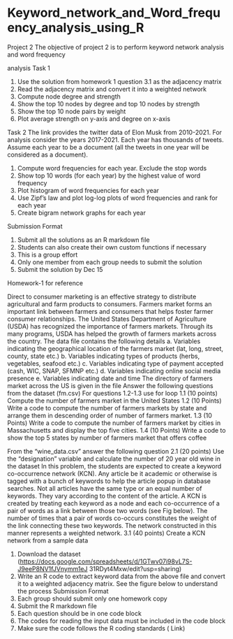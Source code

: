 # Keyword_network_and_Word_frequency_analysis_using_R

Project 2
The objective of project 2 is to perform keyword network analysis and word frequency

analysis
Task 1
1. Use the solution from homework 1 question 3.1 as the adjacency matrix
2. Read the adjacency matrix and convert it into a weighted network
3. Compute node degree and strength
4. Show the top 10 nodes by degree and top 10 nodes by strength
5. Show the top 10 node pairs by weight
6. Plot average strength on y-axis and degree on x-axis

Task 2
The link provides the twitter data of Elon Musk from 2010-2021. For analysis consider
the years 2017-2021. Each year has thousands of tweets. Assume each year to be a
document (all the tweets in one year will be considered as a document).
1. Compute word frequencies for each year. Exclude the stop words
2. Show top 10 words (for each year) by the highest value of word frequency
3. Plot histogram of word frequencies for each year
4. Use Zipf’s law and plot log-log plots of word frequencies and rank for each year
5. Create bigram network graphs for each year

Submission Format
1. Submit all the solutions as an R markdown file
2. Students can also create their own custom functions if necessary
3. This is a group effort
4. Only one member from each group needs to submit the solution
5. Submit the solution by Dec 15



Homework-1 for reference 

Direct to consumer marketing is an effective strategy to distribute agricultural and farm
products to consumers. Farmers market forms an important link between farmers and
consumers that helps foster farmer consumer relationships. The United States Department of
Agriculture (USDA) has recognized the importance of farmers markets. Through its many
programs, USDA has helped the growth of farmers markets across the country.
The data file contains the following details
a. Variables indicating the geographical location of the farmers market (lat, long, street, county,
state etc.)
b. Variables indicating types of products (herbs, vegetables, seafood etc.)
c. Variables indicating type of payment accepted (cash, WIC, SNAP, SFMNP etc.)
d. Variables indicating online social media presence
e. Variables indicating date and time
The directory of farmers market across the US is given in the file Answer the following
questions from the dataset (fm.csv) For questions 1.2-1.3 use for loop
1.1 (10 points) Compute the number of farmers market in the United States
1.2 (10 Points) Write a code to compute the number of farmers markets by state and arrange
them in descending order of number of farmers market.
1.3 (10 Points) Write a code to compute the number of farmers market by cities in
Massachusetts and display the top five cities.
1.4 (10 Points) Write a code to show the top 5 states by number of farmers market that offers
coffee

From the “wine_data.csv” answer the following question
2.1 (20 points) Use the “designation” variable and calculate the number of 20 year old wine in
the dataset
In this problem, the students are expected to create a keyword co-occurrence network (KCN).
Any article be it academic or otherwise is tagged with a bunch of keywords to help the article
popup in database searches. Not all articles have the same type or an equal number of
keywords. They vary according to the content of the article.
A KCN is created by treating each keyword as a node and each co-occurrence of a pair of words
as a link between those two words (see Fig below). The number of times that a pair of words
co-occurs constitutes the weight of the link connecting these two keywords. The network
constructed in this manner represents a weighted network.
3.1 (40 points) Create a KCN network from a sample data
1. Download the dataset
(https://docs.google.com/spreadsheets/d/1GTwv07i98vL7S-J9eeP8NV1fJVnymm1eJ
31RDyt4Mxw/edit?usp=sharing)
2. Write an R code to extract keyword data from the above file and convert it to a
weighted adjacency matrix. See the figure below to understand the process
Submission Format
1. Each group should submit only one homework copy
2. Submit the R markdown file
3. Each question should be in one code block
4. The codes for reading the input data must be included in the code block
5. Make sure the code follows the R coding standards ( Link)
